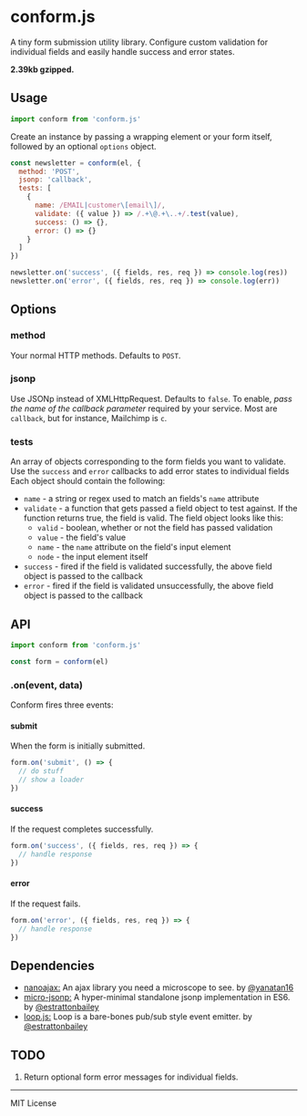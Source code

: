 # conform.js
A tiny form submission utility library. Configure custom validation for individual fields and easily handle success and error states. 

**2.39kb gzipped.**

## Usage
```javascript
import conform from 'conform.js'
```

Create an instance by passing a wrapping element or your form itself, followed by an optional `options` object.
```javascript
const newsletter = conform(el, {
  method: 'POST',
  jsonp: 'callback',
  tests: [
    {
      name: /EMAIL|customer\[email\]/,
      validate: ({ value }) => /.+\@.+\..+/.test(value),
      success: () => {},
      error: () => {} 
    }
  ]
})

newsletter.on('success', ({ fields, res, req }) => console.log(res))
newsletter.on('error', ({ fields, res, req }) => console.log(err))
```

## Options

### method
Your normal HTTP methods. Defaults to `POST`.

### jsonp
Use JSONp instead of XMLHttpRequest. Defaults to `false`. To enable, *pass the name of the callback parameter* required by your service. Most are `callback`, but for instance, Mailchimp is `c`.

### tests
An array of objects corresponding to the form fields you want to validate. Use the `success` and `error` callbacks to add error states to individual fields Each object should contain the following:
- `name` - a string or regex used to match an fields's `name` attribute
- `validate` - a function that gets passed a field object to test against. If the function returns true, the field is valid. The field object looks like this:
  - `valid` - boolean, whether or not the field has passed validation 
  - `value` - the field's value
  - `name` - the `name` attribute on the field's input element
  - `node` - the input element itself
- `success` - fired if the field is validated successfully, the above field object is passed to the callback 
- `error` - fired if the field is validated unsuccessfully, the above field object is passed to the callback 

## API
```javascript
import conform from 'conform.js'

const form = conform(el)
```

### .on(event, data) 
Conform fires three events:

#### submit
When the form is initially submitted.
```javascript
form.on('submit', () => {
  // do stuff
  // show a loader
})
```

#### success
If the request completes successfully.
```javascript
form.on('success', ({ fields, res, req }) => {
  // handle response
})
```

#### error
If the request fails.
```javascript
form.on('error', ({ fields, res, req }) => {
  // handle response
})
```

## Dependencies 
- [nanoajax:](https://github.com/yanatan16/nanoajax) An ajax library you need a microscope to see. by [@yanatan16](https://github.com/yanatan16)
- [micro-jsonp:](https://github.com/estrattonbailey/micro-jsonp) A hyper-minimal standalone jsonp implementation in ES6. by [@estrattonbailey](https://github.com/estrattonbailey)
- [loop.js:](https://github.com/estrattonbailey/loop.js) Loop is a bare-bones pub/sub style event emitter. by [@estrattonbailey](https://github.com/estrattonbailey)

## TODO
1. Return optional form error messages for individual fields.

* * *
MIT License

